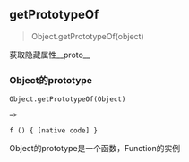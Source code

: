 ## getPrototypeOf

> Object.getPrototypeOf(object)

获取隐藏属性__proto__

### Object的prototype
```
Object.getPrototypeOf(Object)

=> 

f () { [native code] }
```   

Object的prototype是一个函数，Function的实例